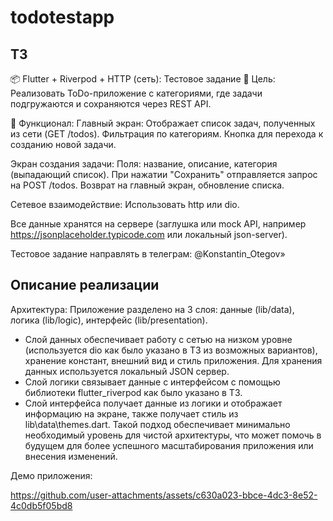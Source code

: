 # todotestapp

## ТЗ

📦 Flutter + Riverpod + HTTP (сеть): Тестовое задание
🧠 Цель:
Реализовать ToDo-приложение с категориями, где задачи подгружаются и сохраняются через REST API.

📱 Функционал:
Главный экран:
Отображает список задач, полученных из сети (GET /todos).
Фильтрация по категориям.
Кнопка для перехода к созданию новой задачи.

Экран создания задачи:
Поля: название, описание, категория (выпадающий список).
При нажатии "Сохранить" отправляется запрос на POST /todos.
Возврат на главный экран, обновление списка.

Сетевое взаимодействие:
Использовать http или dio.

Все данные хранятся на сервере (заглушка или mock API, например https://jsonplaceholder.typicode.com или локальный json-server).

Тестовое задание направлять в телеграм: @Konstantin_Otegov»


## Описание реализации

Архитектура: 
Приложение разделено на 3 слоя: данные (lib/data), логика (lib/logic), интерфейс (lib/presentation).
* Слой данных обеспечивает работу с сетью на низком уровне (используется dio как было указано в ТЗ из возможных вариантов), хранение констант, внешний вид и стиль приложения. Для хранения данных используется локальный JSON сервер.
* Слой логики связывает данные с интерфейсом c помощью библиотеки flutter_riverpod как было указано в ТЗ.
* Слой интерфейса получает данные из логики и отображает информацию на экране, также получает стиль из lib\data\themes.dart.
Такой подход обеспечивает минимально необходимый уровень для чистой архитектуры, что может помочь в будущем для более успешного масштабирования приложения или внесения изменений.

Демо приложения:

https://github.com/user-attachments/assets/c630a023-bbce-4dc3-8e52-4c0db5f05bd8



